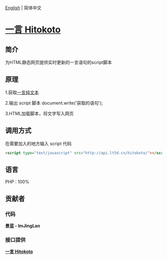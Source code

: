 [English](./README.EN.md) |  简体中文

# [**一言 Hitokoto**](https://hitokoto.cn/)

## 简介

为HTML静态网页提供实时更新的一言语句的script脚本

## 原理

1.获取[一言纯文本](https://v1.hitokoto.cn/?encode=text)

2.输出 script 脚本 document.write('获取的语句');

3.HTML加载脚本，将文字写入网页



## 调用方式

在需要加入的地方输入 script 代码

```html
<script type="text/javascript" src="http://api.lt5d.cn/hitokoto/"></script>
```

## 语言

PHP : 100%

## 贡献者

### 代码

**景蓝 - ImJingLan** 

### 接口提供

[**一言 Hitokoto**](https://hitokoto.cn/) 